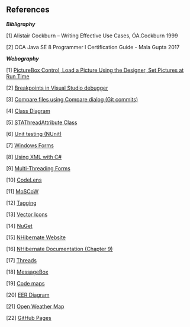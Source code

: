 ## References
**_Bibligraphy_**

[1] Alistair Cockburn – Writing Effective Use Cases, ÓA.Cockburn 1999

[2] OCA Java SE 8 Programmer I Certification Guide - Mala Gupta 2017

**_Webography_**

[1] [PictureBox Control, Load a Picture Using the Designer, Set Pictures at Run Time](https://docs.microsoft.com/en-us/dotnet/framework/winforms/controls/picturebox-control-windows-forms)

[2] [Breakpoints in Visual Studio debugger](https://docs.microsoft.com/en-us/visualstudio/debugger/using-breakpoints?view=vs-2017)

[3] [Compare files using Compare dialog (Git commits)](https://docs.microsoft.com/en-us/azure/devops/repos/tfvc/compare-files?view=azure-devops&viewFallbackFrom=vsts)

[4] [Class Diagram](https://docs.microsoft.com/en-us/visualstudio/ide/class-designer/how-to-add-class-diagrams-to-projects?view=vs-2017)

[5] [STAThreadAttribute Class](https://docs.microsoft.com/en-us/dotnet/api/system.stathreadattribute?view=netframework-4.7.2)

[6] [Unit testing (NUnit)](http://nunit.org/docs/2.2.6/quickStart.html)

[7] [Windows Forms](https://docs.microsoft.com/en-us/dotnet/api/system.windows.forms?view=netframework-4.7.2)

[8] [Using XML with C#](https://csharp.net-tutorials.com/xml/introduction/)

[9] [Multi-Threading Forms](https://docs.microsoft.com/en-us/dotnet/api/system.windows.forms.applicationcontext?view=netframework-4.7.2)

[10] [CodeLens](https://docs.microsoft.com/en-us/visualstudio/ide/find-code-changes-and-other-history-with-codelens?view=vs-2019)

[11] [MoSCoW](https://businessanalystlearnings.com/ba-techniques/2013/3/5/moscow-technique-requirements-prioritization)

[12] [Tagging](https://git-scm.com/book/en/v2/Git-Basics-Tagging)

[13] [Vector Icons](https://www.flaticon.com)

[14] [NuGet](https://docs.microsoft.com/en-us/nuget/what-is-nuget)

[15] [NHibernate Website](https://nhibernate.info/doc/tutorials/first-nh-app/your-first-nhibernate-based-application.html)

[16] [NHibernate Documentation (Chapter 9)](https://nhibernate.info/doc/nh/en/index.html#inheritance)

[17] [Threads](https://docs.microsoft.com/en-us/dotnet/api/system.threading.thread?view=netframework-4.7.2)

[18] [MessageBox](https://www.c-sharpcorner.com/UploadFile/mahesh/understanding-message-box-in-windows-forms-using-C-Sharp/)

[19] [Code maps](https://docs.microsoft.com/en-us/visualstudio/modeling/map-dependencies-across-your-solutions?view=vs-2019)

[20] [EER Diagram](https://dev.mysql.com/doc/workbench/en/wb-creating-eer-diagram.html)

[21] [Open Weather Map](https://openweathermap.org/api)

[22] [GitHub Pages]([https://itnext.io/create-compelling-documentation-with-github-pages-16e4149efe9e])